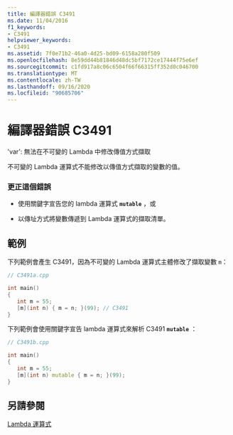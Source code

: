 ```yaml
---
title: 編譯器錯誤 C3491
ms.date: 11/04/2016
f1_keywords:
- C3491
helpviewer_keywords:
- C3491
ms.assetid: 7f0e71b2-46a0-4d25-bd09-6158a280f509
ms.openlocfilehash: 8e59dd44b81846d48dc5bf7172ce17444f75e6ef
ms.sourcegitcommit: c1fd917a8c06c6504f66f66315ff352d0c046700
ms.translationtype: MT
ms.contentlocale: zh-TW
ms.lasthandoff: 09/16/2020
ms.locfileid: "90685706"
---
```

# <a name="compiler-error-c3491"></a>編譯器錯誤 C3491

'var': 無法在不可變的 Lambda 中修改傳值方式擷取

不可變的 Lambda 運算式不能修改以傳值方式擷取的變數的值。

### <a name="to-correct-this-error"></a>更正這個錯誤

- 使用關鍵字宣告您的 lambda 運算式 **`mutable`** ，或

- 以傳址方式將變數傳遞到 Lambda 運算式的擷取清單。

## <a name="examples"></a>範例

下列範例會產生 C3491，因為不可變的 Lambda 運算式主體修改了擷取變數 `m`：

```cpp
// C3491a.cpp

int main()
{
   int m = 55;
   [m](int n) { m = n; }(99); // C3491
}
```

下列範例會使用關鍵字宣告 lambda 運算式來解析 C3491 **`mutable`** ：

```cpp
// C3491b.cpp

int main()
{
   int m = 55;
   [m](int n) mutable { m = n; }(99);
}
```

## <a name="see-also"></a>另請參閱

[Lambda 運算式](../../cpp/lambda-expressions-in-cpp.md)
